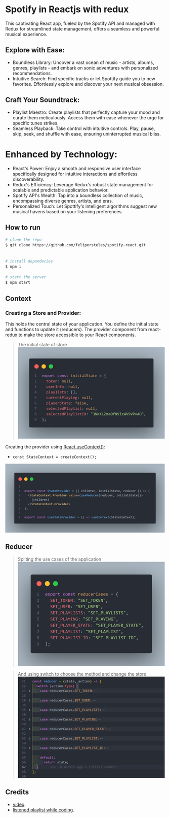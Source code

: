 # Spotify in Reactjs with redux

This captivating React app, fueled by the Spotify API and managed with Redux for streamlined state management, offers a seamless and powerful musical experience.

## Explore with Ease:

- Boundless Library: Uncover a vast ocean of music - artists, albums, genres, playlists - and embark on sonic adventures with personalized recommendations.
- Intuitive Search: Find specific tracks or let Spottify guide you to new favorites. Effortlessly explore and discover your next musical obsession.

## Craft Your Soundtrack:

- Playlist Maestro: Create playlists that perfectly capture your mood and curate them meticulously. Access them with ease whenever the urge for specific tunes strikes.
- Seamless Playback: Take control with intuitive controls. Play, pause, skip, seek, and shuffle with ease, ensuring uninterrupted musical bliss.

# Enhanced by Technology:

- React's Power: Enjoy a smooth and responsive user interface specifically designed for intuitive interactions and effortless discoverability.
- Redux's Efficiency: Leverage Redux's robust state management for scalable and predictable application behavior.
- Spotify API's Wealth: Tap into a boundless collection of music, encompassing diverse genres, artists, and eras.
- Personalized Touch: Let Spottify's intelligent algorithms suggest new musical havens based on your listening preferences.

## How to run

```bash
# clone the repo
$ git clone https://github.com/felipersteles/spotify-react.git


# install dependecies
$ npm i

# start the server
$ npm start

```

## Context

### Creating a Store and Provider: 
This holds the central state of your application. You define the initial state and functions to update it (reducers). The provider component from react-redux to make the store accessible to your React components.

> The initial state of store
> ![image2](./assets/initial-state.png)


Creating the provider using [React.useContext()](https://react.dev/reference/react/useContext):

- `const StateContext = createContext();`

![image3](./assets/state-provider.png)

## Reducer

> Spliting the use cases of the application
> ![image1](./assets/reducer-cases.png)


> And using switch to choose the method and change the store
> ![image3](./assets/reducer.png)

## Credits

- [video](https://youtu.be/ajVcLGEw8Xw).
- [listened playlist while coding](https://open.spotify.com/playlist/1mj1ooCvIKIW9fTjSKqmma?si=77f18e42382447ae).
